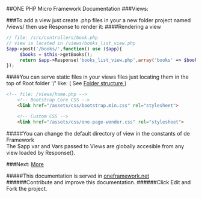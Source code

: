 ##ONE PHP Micro Framework Documentation
###Views:

###To add a view just create .php files in your a new folder project named /views/ then use Response to render it:
####Rendering a view
```php
// file: /src/controllers/book.php
// view is located in /views/books_list_view.php
$app->post('/books/',function() use ($app){
     $books = $this->getBooks();
     return $app->Response('books_list_view.php',array('books' => $books));
});
```
####You can serve static files in your views files just locating them in the top of Root folder '/'  like: ( See [Folder structure ](https://github.com/juliomatcom/one-php-microframework/blob/master/docs/structure.md "Folder structure Normal or MVC") )

```html
<!-- file: /views/home.php -->
    <!-- Bootstrap Core CSS -->
    <link href="/assets/css/bootstrap.min.css" rel="stylesheet">

    <!-- Custom CSS -->
    <link href="/assets/css/one-page-wonder.css" rel="stylesheet">
```
#####You can change the default directory of view in the constants of de Framework   
The $app var and Vars passed  to Views are globally accesible from any view loaded by Response().

###Next: [More](https://github.com/juliomatcom/one-php-microframework/blob/master/docs/more.md "More documentation of the One Framework")

#####This documentation is served in [oneframework.net ](http://oneframework.net/docs/ "More documentation of the One Framework")
######Contribute and improve this documentation.
######Click Edit and Fork the project.